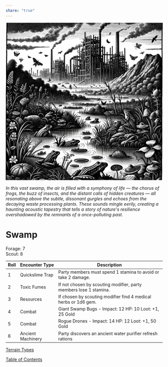 ```yaml
---  
share: "true"  
---  
```

  
![swamp](./swamp.png)    
    
*In this vast swamp, the air is filled with a symphony of life — the chorus of frogs, the buzz of insects, and the distant calls of hidden creatures — all resonating above the subtle, dissonant gurgles and echoes from the decaying waste processing plants. These sounds mingle eerily, creating a haunting acoustic tapestry that tells a story of nature's resilience overshadowed by the remnants of a once-polluting past.*    
    
# Swamp    
    
Forage: 7    
Scout: 8    
    
| Roll | Encounter Type | Description |    
| ---- | ---- | ---- |    
| 1 | Quickslime Trap | Party members must spend 1 stamina to avoid or take 2 damage. |    
| 2 | Toxic Fumes | If not chosen by scouting modifier, party members lose 1 stamina. |    
| 3 | Resources | If chosen by scouting modifier find 4 medical herbs or 1d6 gem. |    
| 4 | Combat | Giant Swamp Bugs - Impact: 12 HP: 10 Loot: +1, 25 Gold |    
| 5 | Combat | Rogue Drones - Impact: 14 HP: 12 Loot: +1, 50 Gold |    
| 6 | Ancient Machinery | Party discovers an ancient water purifier refresh rations |    
    
[Terrain Types](./Terrain%20Types.html)    
    
[Table of Contents](./Table%20of%20Contents.html)    
